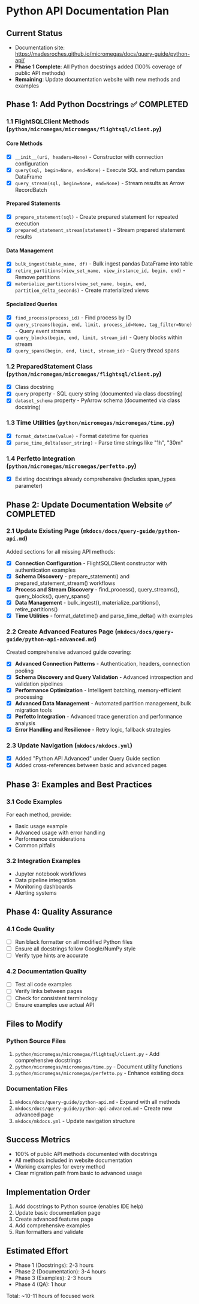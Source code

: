 # Python API Documentation Plan

## Current Status
- Documentation site: https://madesroches.github.io/micromegas/docs/query-guide/python-api/
- **Phase 1 Complete**: All Python docstrings added (100% coverage of public API methods)
- **Remaining**: Update documentation website with new methods and examples

## Phase 1: Add Python Docstrings ✅ COMPLETED

### 1.1 FlightSQLClient Methods (`python/micromegas/micromegas/flightsql/client.py`)

#### Core Methods
- [x] `__init__(uri, headers=None)` - Constructor with connection configuration
- [x] `query(sql, begin=None, end=None)` - Execute SQL and return pandas DataFrame
- [x] `query_stream(sql, begin=None, end=None)` - Stream results as Arrow RecordBatch

#### Prepared Statements
- [x] `prepare_statement(sql)` - Create prepared statement for repeated execution
- [x] `prepared_statement_stream(statement)` - Stream prepared statement results

#### Data Management
- [x] `bulk_ingest(table_name, df)` - Bulk ingest pandas DataFrame into table
- [x] `retire_partitions(view_set_name, view_instance_id, begin, end)` - Remove partitions
- [x] `materialize_partitions(view_set_name, begin, end, partition_delta_seconds)` - Create materialized views

#### Specialized Queries
- [x] `find_process(process_id)` - Find process by ID
- [x] `query_streams(begin, end, limit, process_id=None, tag_filter=None)` - Query event streams
- [x] `query_blocks(begin, end, limit, stream_id)` - Query blocks within stream
- [x] `query_spans(begin, end, limit, stream_id)` - Query thread spans

### 1.2 PreparedStatement Class (`python/micromegas/micromegas/flightsql/client.py`)
- [x] Class docstring
- [x] `query` property - SQL query string (documented via class docstring)
- [x] `dataset_schema` property - PyArrow schema (documented via class docstring)

### 1.3 Time Utilities (`python/micromegas/micromegas/time.py`)
- [x] `format_datetime(value)` - Format datetime for queries
- [x] `parse_time_delta(user_string)` - Parse time strings like "1h", "30m"

### 1.4 Perfetto Integration (`python/micromegas/micromegas/perfetto.py`)
- [x] Existing docstrings already comprehensive (includes span_types parameter)

## Phase 2: Update Documentation Website ✅ COMPLETED

### 2.1 Update Existing Page (`mkdocs/docs/query-guide/python-api.md`)

Added sections for all missing API methods:
- [x] **Connection Configuration** - FlightSQLClient constructor with authentication examples
- [x] **Schema Discovery** - prepare_statement() and prepared_statement_stream() workflows
- [x] **Process and Stream Discovery** - find_process(), query_streams(), query_blocks(), query_spans()
- [x] **Data Management** - bulk_ingest(), materialize_partitions(), retire_partitions()  
- [x] **Time Utilities** - format_datetime() and parse_time_delta() with examples

### 2.2 Create Advanced Features Page (`mkdocs/docs/query-guide/python-api-advanced.md`)

Created comprehensive advanced guide covering:
- [x] **Advanced Connection Patterns** - Authentication, headers, connection pooling
- [x] **Schema Discovery and Query Validation** - Advanced introspection and validation pipelines
- [x] **Performance Optimization** - Intelligent batching, memory-efficient processing
- [x] **Advanced Data Management** - Automated partition management, bulk migration tools
- [x] **Perfetto Integration** - Advanced trace generation and performance analysis
- [x] **Error Handling and Resilience** - Retry logic, fallback strategies

### 2.3 Update Navigation (`mkdocs/mkdocs.yml`)
- [x] Added "Python API Advanced" under Query Guide section
- [x] Added cross-references between basic and advanced pages

## Phase 3: Examples and Best Practices

### 3.1 Code Examples
For each method, provide:
- Basic usage example
- Advanced usage with error handling
- Performance considerations
- Common pitfalls

### 3.2 Integration Examples
- Jupyter notebook workflows
- Data pipeline integration
- Monitoring dashboards
- Alerting systems

## Phase 4: Quality Assurance

### 4.1 Code Quality
- [ ] Run black formatter on all modified Python files
- [ ] Ensure all docstrings follow Google/NumPy style
- [ ] Verify type hints are accurate

### 4.2 Documentation Quality
- [ ] Test all code examples
- [ ] Verify links between pages
- [ ] Check for consistent terminology
- [ ] Ensure examples use actual API

## Files to Modify

### Python Source Files
1. `python/micromegas/micromegas/flightsql/client.py` - Add comprehensive docstrings
2. `python/micromegas/micromegas/time.py` - Document utility functions
3. `python/micromegas/micromegas/perfetto.py` - Enhance existing docs

### Documentation Files
1. `mkdocs/docs/query-guide/python-api.md` - Expand with all methods
2. `mkdocs/docs/query-guide/python-api-advanced.md` - Create new advanced page
3. `mkdocs/mkdocs.yml` - Update navigation structure

## Success Metrics
- 100% of public API methods documented with docstrings
- All methods included in website documentation
- Working examples for every method
- Clear migration path from basic to advanced usage

## Implementation Order
1. Add docstrings to Python source (enables IDE help)
2. Update basic documentation page
3. Create advanced features page
4. Add comprehensive examples
5. Run formatters and validate

## Estimated Effort
- Phase 1 (Docstrings): 2-3 hours
- Phase 2 (Documentation): 3-4 hours  
- Phase 3 (Examples): 2-3 hours
- Phase 4 (QA): 1 hour

Total: ~10-11 hours of focused work